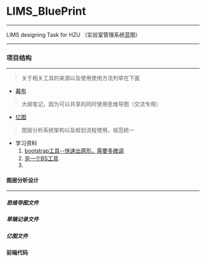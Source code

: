 # LIMS_BluePrint  

---

LIMS designing Task for HZU （实验室管理系统蓝图）

----

### 项目结构

----

> 关于相关工具的来源以及使用使用方法列举在下面

* [幕布](https://mubu.com/)

> 大纲笔记，因为可以共享的同时使用思维导图（交流专用）

* [亿图](https://www.edrawsoft.cn/)

> 图层分析系统架构以及规划流程使用，规范统一

* 学习资料
  1. [bootstrap工具--快速出原形，需要多微调](https://www.bootcss.com/p/layoutit/)
  2. [另一个BS工具](http://www.ibootstrap.cn/)
  3. 

#### 图层分析设计

----

##### 思维导图文件

##### 草稿记录文件

##### 亿图文件

#### 前端代码

 




